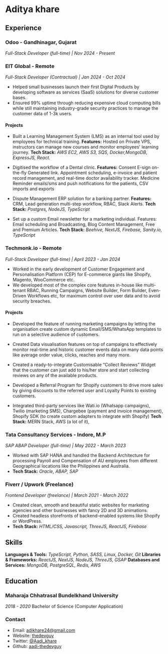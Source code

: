 # Aditya khare


## Experience


### Odoo - Gandhinagar, Gujarat

_Full-Stack Developer (full-time) | Nov 2024 - Present_


### EIT Global - Remote

_Full-Stack Developer (Contractual) | Jan 2024 - Oct 2024_

- Helped small businesses launch their first Digital Products by developing software as services (SaaS) solutions for diverse customer bases.
- Ensured 99% uptime through reducing expensive cloud computing bills while still maintaining industry-grade security practices to manage the customer data of 1-3k users.

#### Projects

- Built a Learning Management System (LMS) as an internal tool used by employees for technical training.
  **Features:** Hosted on Private VPS, instructors can manage new courses and monitor employees' learning journey.
  **Tech Stack:** _AWS EC2, AWS S3, SQS, Docker,MongoDB, ExpressJS, React._

- Digitised the workflow of a Dental clinic.
**Features:** Consent E-sign on-the-fly Generated link. Appointment scheduling, e-invoice and patient record management, and real-time doctor availability tracker.
Medicine Reminder emails/sms and push notifications for the patients, CSV imports and exports

- Dispute Management ERP solution for a banking partner. **Features:** CRM, Lead generation multi-step workflow, RBAC, Slack Alerts. **Tech Stack:** *Postgres, NodeJS, TypeScript*

- Set up a custom Email newsletter for a marketing individual. Features: Email scheduling
and Broadcasting, Blog Content Management, Free and Premium Articles. **Tech Stack:**
*Beehive, NextJS, Firebase, Sanity.io, TypeScript*


### Techmonk.io - Remote

_Full-Stack Developer (full-time) | April 2023 - Jan 2024_

- Worked in the early development of Customer Engagement and Personalisation Platform (CEP) for E-commerce giants like Shopify, Magento, WooCommerce etc.
- We developed most of the complex core features in-house like multi-tenant RBAC, Running Campaigns, Website Builder, Form Builder, Even-Driven Workflows etc, for maximum control over user data
and to avoid security breaches.

#### Projects

- Developed the feature of running marketing campaigns by letting the organisation create
custom dynamic Email/SMS/WhatsApp templates to run on a selective audience of
customers.

- Created Data visualisation features on top of campaigns to effectively monitor real-time
and historic customer events data on many data points like average order value, clicks,
reaches and many more.

- Created a ready-to-integrate Customisable “Collect Reviews” Widget that the customer
can just add to his/her store and start collecting reviews on any of the available products.

- Developed a Referral Program for Shopify customers to drive more sales by giving
discounts to the referred user and Loyalty Points to existing customers.

- Integrated third-party services like Wati.io (Whatsapp campaigns), Twilio (marketing
SMS), Chargebee (payment and invoice management), Shopify SDK (to create custom adapters
to integrate with Shopify)
**Tech Stack:** MERN Stack, AWS (a lot of it),


### Tata Consultancy Services - Indore, M.P

_SAP ABAP Developer (full-time) | May 2022 - March 2023_

- Worked with SAP HANA and handled the Backend Architecture for processing Payroll and
Compensation of AU employees from different Geographical locations like the Philippines and
Australia.
- **Tech Stack:** *Oracle, ABAP, SAP*

### Fiverr / Upwork (Freelance)

_Frontend Developer (freelance) | March 2021 - March 2022_

- Created clean, smooth and beautiful static websites for marketing agencies and other
businesses with fancy 2D and 3D animations.
- Created headless storefronts of backend-enabled systems like Shopify or WordPress.
- **Tech Stack:** *HTML/CSS, Javascript, ThreeJS, ReactJS, Firebase*


## Skills

**Languages & Tools:** *TypeScript, Python, SASS, Linux, Docker, Git*
**Libraries & Frameworks:** *ReactJS, NextJS, NodeJS, ThreeJS, GSAP*
**Databases and Services:** *MongoDB, PostgreSQL, Redis, AWS*


## Education

### Maharaja Chhatrasal Bundelkhand University

_2018 - 2020_
Bachelor of Science (Computer Application)


### Contact

- Email: adikhare24@gmail.com
- Website: [thedevguy](https://thedevguy.in)
- Twitter: [@Aadi_khare](https://twitter.com/Aadi_khare)
- Github: [aadi-thedevguy](http://github.com/aadi-thedevguy)
